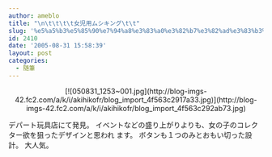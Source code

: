 ```yaml
---
author: ameblo
title: "\n\t\t\t\t女児用ムシキング\t\t"
slug: '%e5%a5%b3%e5%85%90%e7%94%a8%e3%83%a0%e3%82%b7%e3%82%ad%e3%83%b3%e3%82%b0'
id: 2410
date: '2005-08-31 15:58:39'
layout: post
categories:
  - 随筆
---
```


<div align="center">[![050831_1253~001.jpg](http://blog-imgs-42.fc2.com/a/k/i/akihikofr/blog_import_4f563c2917a33.jpg)](http://blog-imgs-42.fc2.com/a/k/i/akihikofr/blog_import_4f563c292ab73.jpg)</div>

デパート玩具店にて発見。 イベントなどの盛り上がりよりも、女の子のコレクター欲を狙ったデザインと思われ ます。 ボタンも１つのみとおもい切った設計。 大人気。